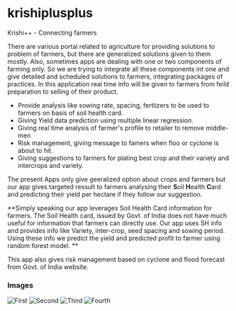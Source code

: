 # krishiplusplus
Krishi++ - Connecting farmers

There are various portal related to agriculture for providing solutions to problem of farmers, but there are generalized solutions given to them mostly. Also, sometimes apps are dealing with one or two components of farming only. So we are trying to integrate all these components int one and give detailed and scheduled solutions to farmers, integrating packages of practices. In this application real time info will be given to farmers from feild preparation to selling of their product.

* Provide analysis like sowing rate, spacing, fertlizers to be used to farmers on basis of soil health card.
* Giving Yield data prediction using multiple linear regression.
* Giving real time analysis of farmer's profile to retailer to remove middle-men
* Risk management, giving message to famers when floo or cyclone is about to hit.
* Giving suggestions to farmers for plating best crop and their variety and intercrops and variety.

The present Apps only give geeralized option about crops and farmers but our app gives targeted ressult to farmers analysing their **S**oil **H**ealth **C**ard and predicting their yield per hectare if they follow our suggestion. 

**Simply speaking our app leverages Soil Health Card information for farmers. The Soil Health card, issued by Govt. of India does not have much useful for information that farmers can directly use. Our app uses SH info and provides info like Variety, inter-crop, seed spacing and sowing period. Using these info we predict the yield and predicted profit to farmer using random forest model. **
 
This app also gives risk management based on cyclone and flood forecast from Govt. of India website.

### Images 
![First](https://raw.githubusercontent.com/geekychaser/krishiplusplus/master/1.png)
![Second](https://raw.githubusercontent.com/geekychaser/krishiplusplus/master/2.png)
![Third](https://raw.githubusercontent.com/geekychaser/krishiplusplus/master/3.png)
![Fourth](https://raw.githubusercontent.com/geekychaser/krishiplusplus/master/4.png)

